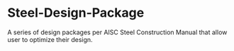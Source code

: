# Steel-Design-Package
A series of design packages per AISC Steel Construction Manual that allow user to optimize their design.
